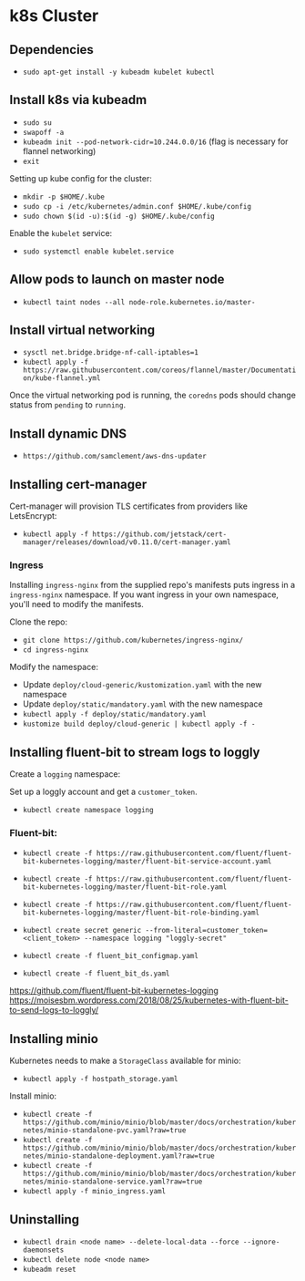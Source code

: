 # k8s Cluster

## Dependencies

- `sudo apt-get install -y kubeadm kubelet kubectl`

## Install k8s via kubeadm

- `sudo su`
- `swapoff -a`
- `kubeadm init --pod-network-cidr=10.244.0.0/16` (flag is necessary for flannel networking)
- `exit`

Setting up kube config for the cluster:

- `mkdir -p $HOME/.kube`
- `sudo cp -i /etc/kubernetes/admin.conf $HOME/.kube/config`
- `sudo chown $(id -u):$(id -g) $HOME/.kube/config`

Enable the `kubelet` service:

- `sudo systemctl enable kubelet.service`

## Allow pods to launch on master node

- `kubectl taint nodes --all node-role.kubernetes.io/master-`
      
## Install virtual networking

- `sysctl net.bridge.bridge-nf-call-iptables=1`
- `kubectl apply -f https://raw.githubusercontent.com/coreos/flannel/master/Documentation/kube-flannel.yml`

Once the virtual networking pod is running, the `coredns` pods should change status from `pending` to `running`.

## Install dynamic DNS

- `https://github.com/samclement/aws-dns-updater`

## Installing cert-manager

Cert-manager will provision TLS certificates from providers like LetsEncrypt:

- `kubectl apply -f https://github.com/jetstack/cert-manager/releases/download/v0.11.0/cert-manager.yaml`

### Ingress

Installing `ingress-nginx` from the supplied repo's manifests puts ingress in a `ingress-nginx` namespace. If you want ingress in your own namespace, you'll need to modify the manifests. 

Clone the repo:

- `git clone https://github.com/kubernetes/ingress-nginx/`
- `cd ingress-nginx`

Modify the namespace:

- Update `deploy/cloud-generic/kustomization.yaml` with the new namespace
- Update `deploy/static/mandatory.yaml` with the new namespace
- `kubectl apply -f deploy/static/mandatory.yaml`
- `kustomize build deploy/cloud-generic | kubectl apply -f -`

## Installing fluent-bit to stream logs to loggly

Create a `logging` namespace:

Set up a loggly account and get a `customer_token`.

- `kubectl create namespace logging`

### Fluent-bit:

- `kubectl create -f https://raw.githubusercontent.com/fluent/fluent-bit-kubernetes-logging/master/fluent-bit-service-account.yaml`
- `kubectl create -f https://raw.githubusercontent.com/fluent/fluent-bit-kubernetes-logging/master/fluent-bit-role.yaml`
- `kubectl create -f https://raw.githubusercontent.com/fluent/fluent-bit-kubernetes-logging/master/fluent-bit-role-binding.yaml`
- `kubectl create secret generic --from-literal=customer_token=<client_token> --namespace logging "loggly-secret"`

- `kubectl create -f fluent_bit_configmap.yaml`
- `kubectl create -f fluent_bit_ds.yaml`

https://github.com/fluent/fluent-bit-kubernetes-logging
https://moisesbm.wordpress.com/2018/08/25/kubernetes-with-fluent-bit-to-send-logs-to-loggly/

## Installing minio

Kubernetes needs to make a `StorageClass` available for minio:

- `kubectl apply -f hostpath_storage.yaml`

Install minio:

- `kubectl create -f https://github.com/minio/minio/blob/master/docs/orchestration/kubernetes/minio-standalone-pvc.yaml?raw=true`
- `kubectl create -f https://github.com/minio/minio/blob/master/docs/orchestration/kubernetes/minio-standalone-deployment.yaml?raw=true`
- `kubectl create -f https://github.com/minio/minio/blob/master/docs/orchestration/kubernetes/minio-standalone-service.yaml?raw=true`
- `kubectl apply -f minio_ingress.yaml`

## Uninstalling

- `kubectl drain <node name> --delete-local-data --force --ignore-daemonsets`
- `kubectl delete node <node name>`
- `kubeadm reset`

